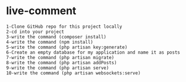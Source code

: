 # live-comment
    1-Clone GitHub repo for this project locally
    2-cd into your project
    3-write the command (composer install)
    4-write the command (npm install)
    5-write the command (php artisan key:generate)
    6-Create an empty database for my application and name it as posts
    7-write the command (php artisan migrate)
    8-write the command (php artisan addPosts)
    9-write the command (php artisan serve)
    10-write the command (php artisan websockets:serve)
